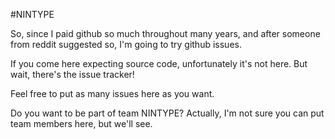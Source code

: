 #NINTYPE

So, since I paid github so much throughout many years, and after someone from reddit suggested so, I'm going to try github issues.

If you come here expecting source code, unfortunately it's not here. But wait, there's the issue tracker!

Feel free to put as many issues here as you want.

Do you want to be part of team NINTYPE? Actually, I'm not sure you can put team members here, but we'll see.
